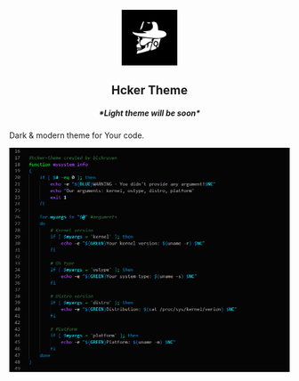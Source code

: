 <p align="center">
  <img alt="icon" src="images/icon.png" width="100" />
</p>
<h2 align="center">Hcker Theme</h2>
<h5 align="center">*Light theme will be soon*</h5>

Dark & modern theme for Your code.

![blckraven theme example](images/example.png)